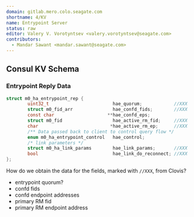 ```yaml
---
domain: gitlab.mero.colo.seagate.com
shortname: 4/KV
name: Entrypoint Server
status: raw
editor: Valery V. Vorotyntsev <valery.vorotyntsev@seagate.com>
contributors:
  - Mandar Sawant <mandar.sawant@seagate.com>
---
```


## Consul KV Schema

### Entrypoint Reply Data

```c
struct m0_ha_entrypoint_rep {
        uint32_t                        hae_quorum;            //XXX
        struct m0_fid_arr               hae_confd_fids;        //XXX
        const char                    **hae_confd_eps;
        struct m0_fid                   hae_active_rm_fid;     //XXX
        char                           *hae_active_rm_ep;      //XXX
        /** Data passed back to client to control query flow */
        enum m0_ha_entrypoint_control   hae_control;
        /* link parameters */
        struct m0_ha_link_params        hae_link_params;       //XXX
        bool                            hae_link_do_reconnect; //XXX
};
```
How do we obtain the data for the fields, marked with `//XXX`, from Clovis?

* entrypoint quorum?
* confd fids
* confd endpoint addresses
* primary RM fid
* primary RM endpoint address
